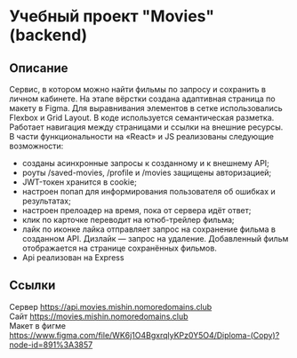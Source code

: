 # Учебный проект "Movies" (backend)
## Описание
Сервис, в котором можно найти фильмы по запросу и сохранить в личном кабинете. На этапе вёрстки создана адаптивная страница по макету в Figma. Для выравнивания элементов в сетке использовались Flexbox и Grid Layout. В коде используется семантическая разметка. Работает навигация между страницами и ссылки на внешние ресурсы. В части функциональности на «React» и JS реализованы следующие возможности:

* созданы асинхронные запросы к созданному и к внешнему API;
* роуты /saved-movies, /profile и /movies защищены авторизацией;
* JWT-токен хранится в cookie;
* настроен попап для информирования пользователя об ошибках и результатах;
* настроен прелоадер на время, пока от сервера идёт ответ;
* клик по карточке переводит на ютюб-трейлер фильма;
* лайк по иконке лайка отправляет запрос на сохранение фильма в созданном API. Дизлайк  — запрос на удаление. Добавленный фильм отображается на странице сохранённых фильмов.
* Api реализован на Express

## Ссылки
 Сервер https://api.movies.mishin.nomoredomains.club<br/> 
 Сайт https://movies.mishin.nomoredomains.club<br/>
 Макет в фигме https://www.figma.com/file/WK6j1O4BgxrqlyKPz0Y5O4/Diploma-(Copy)?node-id=891%3A3857